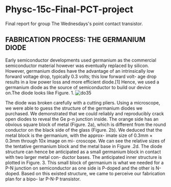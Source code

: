 # Physc-15c-Final-PCT-project
Final report for group The Wednesdays's point contact transistor.
## FABRICATION PROCESS: THE GERMANIUM DIODE
Early semiconductor developments used germanium
as the commercial semiconductor material however was
eventually replaced by silicon. However, germanium
diodes have the advantage of an intrinsically low forward
voltage drop, typically 0.3 volts; this low forward volt-
age drop results in a low power loss and more efficient
diode.[1] Hence, we used a germanium diode as the source
of semiconductor to build our device on.The diode looks
like Figure. 1.
![do35](https://user-images.githubusercontent.com/102839205/171823949-86059013-235c-4df7-91c3-73513a020ae3.jpg)

The diode was broken carefully with a cutting pliers.
Using a microscope, we were able to guess the structure of
the germanium diodes we purchased. We demonstrated
that we could reliably and reproducibly crack open diodes
to reveal the Ge p-n junction inside.
The orange side has an obvious square block of metal
(Figure. 2a), which is different from the round conductor
on the black side of the glass (Figure. 2b). We deduced
that the metal block is the germanium, with the approx-
imate size of 0.3mm × 0.3mm through 10x image on mi-
croscope. We can see the relative sizes of the tentative
germanium block and the metal base in Figure .2d.
The diode structure can hence be anticipated as a small
germanium block in contact with two larger metal con-
ductor bases. The anticipated inner structure is plotted
in Figure. 3.
This small block of germanium is what we needed for
a P-N junction on semiconductor as one side is P-doped
and the other is N-doped. Based on this existed structure, we came to perceive our fabrication plan for a bipo-
lar P-N-P transistor.
